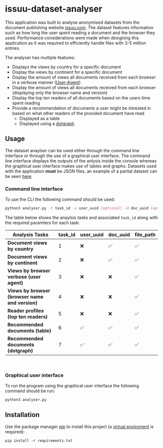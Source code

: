 # issuu-dataset-analyser

This application was built to analyse anonymised datasets from the document publishing website [issuu.com](https://issuu.com/). The dataset features information such as how long the user spent reading a document and the browser they used. Performance considerations were made when designing this application as it was required to efficiently handle files with 3-5 million entries. 



The analyser has multiple features: 

* Displays the views by country for a specific document
* Display the views by continent for a specific document
* Display the amount of views all documents received from each browser in a verbose manner ([User-Agent](https://developer.mozilla.org/en-US/docs/Web/HTTP/Headers/User-Agent))
* Display the amount of views all documents received from each browser (displaying only the browser name and version)
* Display the top ten readers of all documents based on the users time spent reading
* Provide a recommendation of documents a user might be intrested in based on what other readers of the provided document have read
  * Displayed as a table
  * Displayed using a [dotgraph](https://graphviz.org/doc/info/lang.html)




## Usage 

The dataset anaylser can be used either through the command line interface or through the use of a graphical user interface. The command line interface displays the outputs of the anlysis inside the console whereas the graphical user interface makes use of tables and graphs. Datasets used with the application **must** be JSON files, an example of a parital dataset can be seen [here](https://www2.macs.hw.ac.uk/~ks83/dataset_example.json).




### Command line interface 

To use the CLI the following command should be used:

```BASH
python3 analyser.py -t task_id -u user_uuid [optional] -d doc_uuid [optional] -f file_path
```

The table below shows the anaylsis tasks and associated `task_id` along with the required paramters  for each task:


| **Analysis Tasks** | task_id | user_uuid | doc_uuid  | file_path|
|---|---|---|---|---|
| **Document views by country**| 1                              |❌|✅|✅|
| **Document views by continent** | 2                           |❌|✅|✅|
| **Views by browser verbose (user agent)**|   3                |❌|❌|✅|
| **Views by browser (browser name and version)**|  4           |❌|❌|✅|
| **Reader profiles (top ten readers)**|     5                  |❌|❌|✅|
| **Recommended documents (table)**|   6               |✅|✅|✅|
| **Recommended documents (dotgraph)**  | 7           |✅|✅|✅|

<br />

### Graphical user interface

To run the program using the graphical user interface the following command should be run:

```BASH
python3 analyser.py
```

## Installation

Use the package manager [pip](https://pip.pypa.io/en/stable/) to install this project (a [virtual enviroment](https://docs.python.org/3/tutorial/venv.html) is required):

```python3
pip install -r requirements.txt
```
